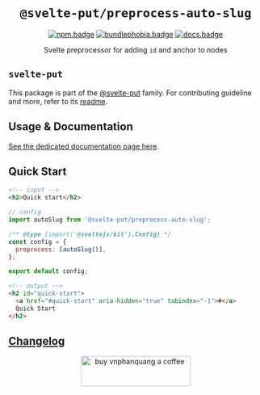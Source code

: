 <div align="center">

# `@svelte-put/preprocess-auto-slug`

[![npm.badge]][npm] [![bundlephobia.badge]][bundlephobia] [![docs.badge]][docs]

Svelte preprocessor for adding `id` and anchor to nodes

</div>

## `svelte-put`

This package is part of the [@svelte-put][github.monorepo] family. For contributing guideline and more, refer to its [readme][github.monorepo].

## Usage & Documentation

[See the dedicated documentation page here][docs].

## Quick Start

```html
<!-- input -->
<h2>Quick start</h2>
```

```javascript
// config
import autoSlug from '@svelte-put/preprocess-auto-slug';

/** @type {import('@sveltejs/kit').Config} */
const config = {
  preprocess: [autoSlug()],
};

export default config;
```

```html
<!-- output -->
<h2 id="quick-start">
  <a href="#quick-start" aria-hidden="true" tabindex="-1">#</a>
  Quick Start
</h2>
```

## [Changelog][github.changelog]

<p align="center">
  <a href="https://www.buymeacoffee.com/vnphanquang" target="_blank">
    <img
      src="https://cdn.buymeacoffee.com/buttons/v2/default-yellow.png"
      height="60"
      width="217"
      alt="buy vnphanquang a coffee"
    />
  </a>
</p>

<!-- github specifics -->

[github.monorepo]: https://github.com/vnphanquang/svelte-put
[github.changelog]: https://github.com/vnphanquang/svelte-put/blob/main/packages/actions/preprocess-auto-slug/CHANGELOG.md
[github.issues]: https://github.com/vnphanquang/svelte-put/issues?q=

<!-- heading badge -->

[npm.badge]: https://img.shields.io/npm/v/@svelte-put/preprocess-auto-slug
[npm]: https://www.npmjs.com/package/@svelte-put/preprocess-auto-slug
[bundlephobia.badge]: https://img.shields.io/bundlephobia/minzip/@svelte-put/preprocess-auto-slug?label=minzipped
[bundlephobia]: https://bundlephobia.com/package/@svelte-put/preprocess-auto-slug
[docs]: https://svelte-put.vnphanquang.com/docs/preprocess-auto-slug
[docs.badge]: https://img.shields.io/badge/-Docs%20Site-blue
